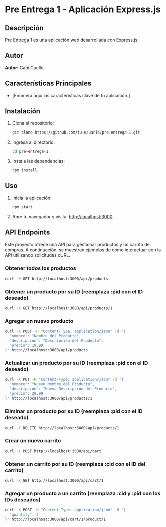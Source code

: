 # Pre Entrega 1 - Aplicación Express.js

## Descripción
Pre Entrega 1 es una aplicación web desarrollada con Express.js.

## Autor
**Autor:** Gabi Cuello

## Características Principales
- [Enumera aquí las características clave de tu aplicación.]

## Instalación
1. Clona el repositorio:
   ```bash
   git clone https://github.com/tu-usuario/pre-entrega-1.git
   ```
2. Ingresa al directorio:
   ```bash
   cd pre-entrega-1
   ```
3. Instala las dependencias:
   ```bash
   npm install
   ```

## Uso
1. Inicia la aplicación:
   ```bash
   npm start
   ```
2. Abre tu navegador y visita:
   [http://localhost:3000](http://localhost:3000)

## API Endpoints

Este proyecto ofrece una API para gestionar productos y un carrito de compras. A continuación, se muestran ejemplos de cómo interactuar con la API utilizando solicitudes cURL.

### Obtener todos los productos
```bash
curl -X GET http://localhost:3000/api/products
```

### Obtener un producto por su ID (reemplaza :pid con el ID deseado)
```bash
curl -X GET http://localhost:3000/api/products/1
```

### Agregar un nuevo producto
```bash
curl -X POST -H "Content-Type: application/json" -d '{
  "nombre": "Nombre del Producto",
  "descripcion": "Descripción del Producto",
  "precio": 19.99
}' http://localhost:3000/api/products
```

### Actualizar un producto por su ID (reemplaza :pid con el ID deseado)
```bash
curl -X PUT -H "Content-Type: application/json" -d '{
  "nombre": "Nuevo Nombre del Producto",
  "descripcion": "Nueva Descripción del Producto",
  "precio": 29.99
}' http://localhost:3000/api/products/1
```

### Eliminar un producto por su ID (reemplaza :pid con el ID deseado)
```bash
curl -X DELETE http://localhost:3000/api/products/1
```

### Crear un nuevo carrito
```bash
curl -X POST http://localhost:3000/api/cart
```

### Obtener un carrito por su ID (reemplaza :cid con el ID del carrito)
```bash
curl -X GET http://localhost:3000/api/cart/1
```

### Agregar un producto a un carrito (reemplaza :cid y :pid con los IDs deseados)
```bash
curl -X POST -H "Content-Type: application/json" -d '{
  "quantity": 2
}' http://localhost:3000/api/cart/1/product/1
```